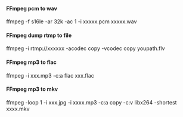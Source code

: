  #### FFmpeg pcm to wav
 ffmpeg -f s16le -ar 32k -ac 1 -i xxxxx.pcm xxxxx.wav

 #### FFmpeg dump rtmp to file
 ffmpeg -i rtmp://xxxxxx -acodec copy -vcodec copy youpath.flv

 #### FFmpeg mp3 to flac
 ffmpeg -i xxx.mp3 -c:a flac xxx.flac
 
 #### FFmpeg mp3 to mkv 
 ffmpeg -loop 1 -i xxx.jpg -i xxxx.mp3 -c:a copy -c:v libx264 -shortest xxxx.mkv
